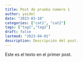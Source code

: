 ```yaml
---
title: Post de prueba número 1
author: yaidel
date: "2023-03-18"
categories: ["cat1", "cat2"]
tags: ["tag1","tag2"]
draft: false
lastmod: "2023-04-01"
description: Descripción del post.
---
```



Este es el texto en el primer post.

